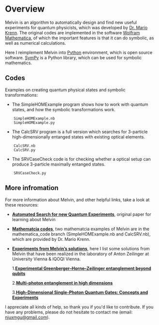 # Overview

Melvin is an algorithm to automatically design and find new useful experiments for quantum physicists, which was developed by [Dr. Mario Krenn](https://mariokrenn.wordpress.com/). The original codes are implemented in the software [Wolfram Mathematica](https://www.wolfram.com/mathematica/), of which the important features is that it can do symbolic, as well as numerical calculations.

Here I reimplement Melvin into [Python](https://www.python.org/) environment, which is open source software. [SymPy](https://www.sympy.org/en/index.html) is a Python library, which can be used for symbolic mathematics.


## Codes

Examples on creating quantum physical states and symbolic transformations:

* The SimpleHOMExample program shows how to work with quantum states, and how the symbolic transformations work.
```
    SimpleHOMExample.nb
    SimpleHOMExample.py
```
* The CalcSRV program is a full version which searches for 3-particle high-dimensionally entanged states with existing optical elements.	
```
    CalcSRV.nb
    CalcSRV.py
```
* The SRVCaseCheck code is for checking whether a optical setup can produce 3-particle maximally entanged states. 
```
    SRVCaseCheck.py
```

## More infromation

For more information about Melvin, and other helpful links, take a look at these resources:

* **[Automated Search for new Quantum Experiments](https://journals.aps.org/prl/abstract/10.1103/PhysRevLett.116.090405)**,
  original paper for learning about Melvin
  
* **[Mathematcia codes](https://mariokrenn.wordpress.com/research/)**,
  two mathematcia examples of Melvin are in the mathematica_code branch (SimpleHOMExample.nb and CalcSRV.nb), which are provided by Dr. Mario Krenn.
  
 * **[Experiments from Melvin’s solutions](https://www.iqoqi-vienna.at/research/zeilinger-group/quantum-entanglement-in-high-dimensional-systems/)**, here I list some solutions from Melvin that have been realized in the laboratory of Anton Zeilinger at University Vienna & IQOQI Vienna.
 
    1.**[Experimental Greenberger–Horne–Zeilinger entanglement beyond qubits](https://www.nature.com/articles/s41566-018-0257-6)**
    
    2.**[Multi-photon entanglement in high dimensions](https://www.nature.com/articles/nphoton.2016.12)**
    
    3.**[High-Dimensional Single-Photon Quantum Gates: Concepts and Experiments](https://journals.aps.org/prl/abstract/10.1103/PhysRevLett.119.180510)**
  
I appreciate all kinds of help, so thank you if you'd like to contribute. If you have any problems, please do not hesitate to contact me (email: njuxmgu@gmail.com).
 
 

  
  


   
